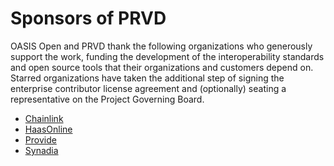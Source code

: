 # Sponsors of PRVD

OASIS Open and PRVD thank the following organizations who generously support the work, funding the development of the interoperability standards and open source tools that their organizations and customers depend on. Starred organizations have taken the additional step of signing the enterprise contributor license agreement and (optionally) seating a representative on the Project Governing Board. 

* [Chainlink](https://chain.link/)
* [HaasOnline](https://www.haasonline.com/)
* [Provide](https://provide.services/)
* [Synadia](https://synadia.com/)
